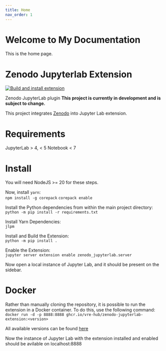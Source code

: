 ```yaml
---
title: Home
nav_order: 1
---
```


# Welcome to My Documentation

This is the home page.

# Zenodo Jupyterlab Extension
[![Build and install extension](https://github.com/vre-hub/zenodo-jupyterlab-extension/actions/workflows/build.yaml/badge.svg)](https://github.com/vre-hub/zenodo-jupyterlab-extension/actions/workflows/build.yaml)

Zenodo JupyterLab plugin
**This project is currently in development and is subject to change.**

This project integrates [Zenodo](https://zenodo.org) into Jupyter Lab extension.

# Requirements
JupyterLab > 4, < 5
Notebook < 7

# Install
You will need NodeJS >= 20 for these steps.

Now, install `yarn`:\
`npm install -g corepack`
`corepack enable`

Install the Python dependencies from within the main project directory:\
`python -m pip install -r requirements.txt`

Install Yarn Dependencies:\
`jlpm`

Install and Build the Extension:\
`python -m pip install .`

Enable the Extension:\
`jupyter server extension enable zenodo_jupyterlab.server`

Now open a local instance of Jupyter Lab, and it should be present on the sidebar.

# Docker
Rather than manually cloning the repository, it is possible to run the extension in a Docker container. To do this, use the following command:\
`docker run -d -p 8888:8888 ghcr.io/vre-hub/zenodo-jupyterlab-extension:<version>`

All available versions can be found [here](https://github.com/vre-hub/zenodo-jupyterlab-extension/pkgs/container/zenodo-jupyterlab-extension)

Now the instance of Jupyter Lab with the extension installed and enabled should be avilable on localhost:8888